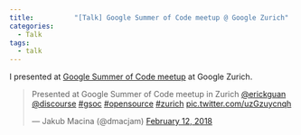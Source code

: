 ```yaml
---
title:      	"[Talk] Google Summer of Code meetup @ Google Zurich"
categories:
  - Talk
tags:
  - talk
---
```

I presented at [Google Summer of Code meetup](https://www.meetup.com/GDG-Zurich/photos/28565197/?photoId=&photoAlbumId=28565197) at Google Zurich. 
<!--more-->


<blockquote class="twitter-tweet"><p lang="en" dir="ltr">Presented at Google Summer of Code meetup in Zurich <a href="https://twitter.com/erickguan?ref_src=twsrc%5Etfw">@erickguan</a> <a href="https://twitter.com/discourse?ref_src=twsrc%5Etfw">@discourse</a> <a href="https://twitter.com/hashtag/gsoc?src=hash&amp;ref_src=twsrc%5Etfw">#gsoc</a> <a href="https://twitter.com/hashtag/opensource?src=hash&amp;ref_src=twsrc%5Etfw">#opensource</a> <a href="https://twitter.com/hashtag/zurich?src=hash&amp;ref_src=twsrc%5Etfw">#zurich</a> <a href="https://t.co/uzGzuycnqh">pic.twitter.com/uzGzuycnqh</a></p>&mdash; Jakub Macina (@dmacjam) <a href="https://twitter.com/dmacjam/status/962990430588735488?ref_src=twsrc%5Etfw">February 12, 2018</a></blockquote> <script async src="https://platform.twitter.com/widgets.js" charset="utf-8"></script>